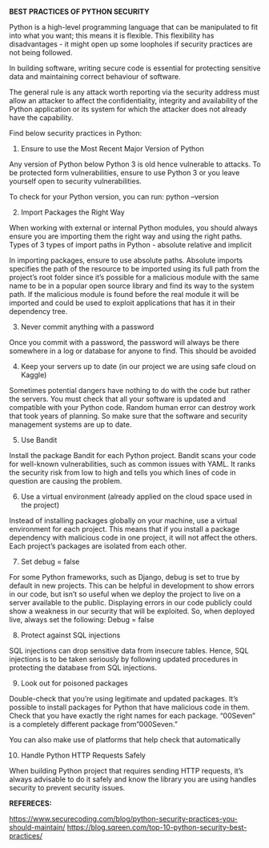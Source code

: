 
**BEST PRACTICES OF PYTHON SECURITY**

Python is a high-level programming language that can be manipulated to fit into what you want; this means it is flexible. This flexibility has disadvantages - it might open up some loopholes if security practices are not being followed. 

In building software, writing secure code is essential for protecting sensitive data and maintaining correct behaviour of software. 

The general rule is any attack worth reporting via the security address must allow an attacker to affect the confidentiality, integrity and availability of the Python application or its system for which the attacker does not already have the capability. 

Find below security practices in Python: 

1. Ensure to use the Most Recent Major Version of Python 

Any version of Python below Python 3 is old hence vulnerable to attacks. To be protected form vulnerabilities, ensure to use Python 3 or you leave yourself open to security vulnerabilities.  

To check for your Python version, you can run: python –version 

 

2. Import Packages the Right Way 

 When working with external or internal Python modules, you should always ensure you are importing them the right way and using the right paths. Types of 3 types of import paths in Python -  absolute relative and implicit 

In importing packages, ensure to use absolute paths. Absolute imports specifies the path of the resource to be imported using its full path from the project’s root folder since it’s possible for a malicious module with the same name to be in a popular open source library and find its way to the system path. 
If the malicious module is found before the real module it will be imported and could be used to exploit applications that has it in their dependency tree. 

 

3. Never commit anything with a password 

Once you commit with a password, the password will always be there somewhere in a log or database for anyone to find. This should be avoided 

 

4. Keep your servers up to date (in our project we are using safe cloud on Kaggle)

 Sometimes potential dangers have nothing to do with the code but rather the servers. You must check that all your software is updated and compatible with your Python code. Random human error can destroy work that took years of planning. So make sure that the software and security management systems are up to date. 

 
5. Use Bandit 

 Install the package Bandit for each Python project. Bandit scans your code for well-known vulnerabilities, such as common issues with YAML. It ranks the security risk from low to high and tells you which lines of code in question are causing the problem. 

 

6. Use a virtual environment (already applied on the cloud space used in the project)

 Instead of installing packages globally on your machine, use a virtual environment for each project. This means that if you install a package dependency with malicious code in one project, it will not affect the others. Each project’s packages are isolated from each other. 

 

7. Set debug = false 

 For some Python frameworks, such as Django, debug is set to true by default in new projects. This can be helpful in development to show errors in our code, but isn’t so useful when we deploy the project to live on a server available to the public. Displaying errors in our code publicly could show a weakness in our security that will be exploited. 
 So, when deployed live, always set the following: 
 Debug = false 

 

8. Protect against SQL injections 

 SQL injections can drop sensitive data from insecure tables. Hence, SQL injections is to be taken seriously by following updated procedures in protecting the database from SQL injections. 

9. Look out for poisoned packages 


Double-check that you’re using legitimate and updated packages. It’s possible to install packages for Python that have malicious code in them. Check that you have exactly the right names for each package. “00Seven” is a completely different package from”000Seven.” 

You can also make use of platforms that help check that automatically 


10. Handle Python HTTP Requests Safely 

When building Python project that requires sending HTTP requests, it’s always advisable to do it safely and know the library you are using handles security to prevent security issues. 

 

 

 

 

**REFERECES:**

https://www.securecoding.com/blog/python-security-practices-you-should-maintain/ 
https://blog.sqreen.com/top-10-python-security-best-practices/ 

 